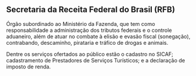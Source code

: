 Secretaria da Receita Federal do Brasil (RFB)
---

Órgão subordinado ao Ministério da Fazenda, que tem como responsabilidade a administração dos tributos federais e o controle aduaneiro, além de atuar no combate à elisão e evasão fiscal (sonegação), contrabando, descaminho, pirataria e tráfico de drogas e animais.

Dentre os serviços ofertados ao público estão o cadastro no SICAF;  cadastramento de Prestadores de Serviços Turísticos; e a declaração de imposto de renda.